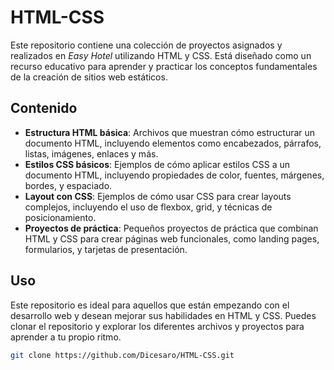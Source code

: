 # HTML-CSS

Este repositorio contiene una colección de proyectos asignados y realizados en _Easy Hotel_ utilizando HTML y CSS. Está diseñado como un recurso educativo para aprender y practicar los conceptos fundamentales de la creación de sitios web estáticos.

## Contenido

- **Estructura HTML básica**: Archivos que muestran cómo estructurar un documento HTML, incluyendo elementos como encabezados, párrafos, listas, imágenes, enlaces y más.
- **Estilos CSS básicos**: Ejemplos de cómo aplicar estilos CSS a un documento HTML, incluyendo propiedades de color, fuentes, márgenes, bordes, y espaciado.
- **Layout con CSS**: Ejemplos de cómo usar CSS para crear layouts complejos, incluyendo el uso de flexbox, grid, y técnicas de posicionamiento.
- **Proyectos de práctica**: Pequeños proyectos de práctica que combinan HTML y CSS para crear páginas web funcionales, como landing pages, formularios, y tarjetas de presentación.

## Uso

Este repositorio es ideal para aquellos que están empezando con el desarrollo web y desean mejorar sus habilidades en HTML y CSS. Puedes clonar el repositorio y explorar los diferentes archivos y proyectos para aprender a tu propio ritmo.

```bash
git clone https://github.com/Dicesaro/HTML-CSS.git
```
